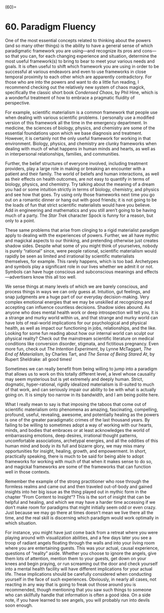 

(60)=

# 60. Paradigm Fluency



One of the most essential concepts related to thinking about the powers (and so many other things) is the ability to have a general sense of which paradigmatic framework you are using—and recognize its pros and cons—so that you can, for each changing experience and situation, determine the most useful framework(s) to bring to bear to meet your various needs and goals. It is often useful to shift which framework you are using in order to be successful at various endeavors and even to use frameworks in close temporal proximity to each other which are apparently contradictory. For those who are into the powers and want to do a little fun reading, I recommend checking out the relatively new system of chaos magick, specifically the classic short book *Condensed Chaos*, by Phil Hine, which is a wonderful treatment of how to embrace a pragmatic fluidity of perspective.

For example, scientific materialism is a common framework that people use when dealing with various scientific problems. I personally use a modified version of this framework all the time in the emergency department. In medicine, the sciences of biology, physics, and chemistry are some of the essential foundations upon which we base diagnosis and treatment. However, it is certainly not the only useful framework for working in that environment. Biology, physics, and chemistry are clunky frameworks when dealing with much of what happens in human minds and hearts, as well as in interpersonal relationships, families, and communities.

Further, the belief structures of everyone involved, including treatment providers, play a large role in making or breaking an encounter with a patient and their family. The world of beliefs and human interactions, as well as their effects on health outcomes, are not easy to quantify in terms of biology, physics, and chemistry. Try talking about the meaning of a dream you had or some intuition strictly in terms of biology, chemistry, and physics and see how that goes. Try using only those frameworks next time you go out on a romantic dinner or hang out with good friends; it is not going to be the loads of fun that strict scientific materialists would have you believe. Add in engineering and mathematics and you still aren’t going to be having much of a party. The *Star Trek* character Spock is funny for a reason, but only to a point.

These same problems that arise from clinging to a rigid materialist paradigm apply to dealing with the experiences of powers. Further, we all have mythic and magickal aspects to our thinking, and pretending otherwise just creates shadow sides. Despite what some of you might think of yourselves, nobody is purely “rational” since, were people rational, scientific materialism would rapidly be seen as limited and irrational by scientific materialists themselves, for example. This rarely happens, which is too bad. Archetypes and symbols play a significant role in our lives whether we admit it or not. Symbols can have huge conscious and subconscious meanings and effects—advertisers know this all too well.

We sense things at many levels of which we are barely conscious, and process things in ways we can only guess at. Intuition, gut feelings, and snap judgments are a huge part of our everyday decision-making. Very complex emotional energies that we may be unskilled at recognizing and accepting can influence countless decisions. Shadow sides abound. As anyone who does mental health work or deep introspection will tell you, it is a strange and murky world within us, and that strange and murky world can have lots of real-world implications for our psychological and physical health, as well as impact our functioning in jobs, relationships, and the like. Looking for some fun reading about how our internal world can sculpt our physical reality? Check out the mainstream scientific literature on medical conditions like conversion disorder, stigmata, and fictitious pregnancy. Even more fun, check out *The Intention Experiment*, by Lynne McTaggart, *The End of Materialism*, by Charles Tart, and *The Sense of Being Stared At*, by Rupert Sheldrake: all good times!

Sometimes we can really benefit from being willing to jump into a paradigm that allows us to work on this totally different level, a level whose causality may seem mysterious but is yet extremely and deeply human. Strict, dogmatic, hyper-rational, rigidly idealized materialism is ill-suited to much of that work, and can seriously impair our ability to be with what is actually going on. It is simply too narrow in its bandwidth, and I am being polite here.

What I really mean to say is that imposing the taboos that come out of scientific materialism onto phenomena as amazing, fascinating, compelling, profound, useful, revealing, awesome, and potentially healing as the powers is one of the greater paradigmatic crimes of the last thousand years. By failing to be willing to sometimes adopt a way of working with our hearts, minds, and bodies that embraces or at least acknowledges the world of embarrassing emotions, deep desires, irrational thought patterns, uncomfortable associations, archetypal energies, and all the oddities of this human mind and body in its full and bizarre glory, we may miss many opportunities for insight, healing, growth, and empowerment. In short, practically speaking, there is much to be said for being able to adopt frameworks for working with much of that when it makes sense to do so, and magickal frameworks are some of the frameworks that can function well in those contexts.

Remember the example of the strong practitioner who rose through the formless realms and came out and then traveled out-of-body and gained insights into her big issue as the thing played out in mythic form in the chapter “From Content to Insight”? This is the sort of insight that can be helpful and healing, and which we may have a harder time accessing if we don’t make room for paradigms that might initially seem odd or even crazy. Just because we may go there at times doesn’t mean we live there all the time, and the real skill is discerning which paradigm would work optimally in which situation.

For instance, you might have just come back from a retreat where you were playing around with visualization abilities, and a few days later you see a troop of radiant angels floating through the walls and into your living room where you are entertaining guests. This was your actual, causal experience, questions of “reality” aside. Whether you choose to ignore the angels, give them lots of attention, mention them to your guests, get down on your knees and begin praying, or run screaming out the door and check yourself into a mental health facility will have different implications for your actual life. These implications should be carefully considered when conducting yourself in the face of such experiences. Obviously, in nearly all cases, not reacting in any way that is going to freak out those around you is recommended, though mentioning that you saw such things to someone who can skillfully handle that information is often a good idea. On a side note, if you have learned to see angels, you will probably run into devils soon enough.
